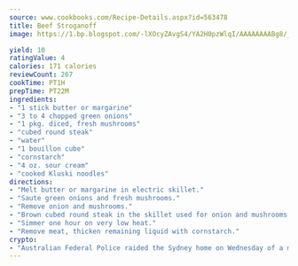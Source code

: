 ```yaml
---
source: www.cookbooks.com/Recipe-Details.aspx?id=563478
title: Beef Stroganoff
image: https://1.bp.blogspot.com/-lXOcyZAvgS4/YA2H0pzWlqI/AAAAAAAABg8/_HX4JI-WmFM0Tz684w_qYjP9vBzksmFNgCLcBGAsYHQ/s219/20.png

yield: 10
ratingValue: 4
calories: 171 calories
reviewCount: 267
cookTime: PT1H
prepTime: PT22M
ingredients:
- "1 stick butter or margarine"
- "3 to 4 chopped green onions"
- "1 pkg. diced, fresh mushrooms"
- "cubed round steak"
- "water"
- "1 bouillon cube"
- "cornstarch"
- "4 oz. sour cream"
- "cooked Kluski noodles"
directions:
- "Melt butter or margarine in electric skillet."
- "Saute green onions and fresh mushrooms."
- "Remove onion and mushrooms."
- "Brown cubed round steak in the skillet used for onion and mushrooms. Cover with water and add 1 bouillon cube."
- "Simmer one hour on very low heat."
- "Remove meat, thicken remaining liquid with cornstarch."
crypto:
- "Australian Federal Police raided the Sydney home on Wednesday of a man named by Wired magazine as the probable creator of cryptocurrency bitcoin, a Reuters witness said."
---
```


